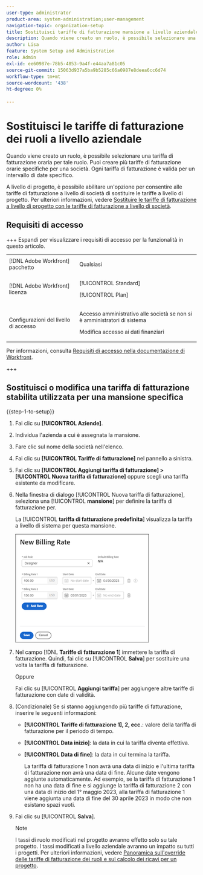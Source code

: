 ```yaml
---
user-type: administrator
product-area: system-administration;user-management
navigation-topic: organization-setup
title: Sostituisci tariffe di fatturazione mansione a livello aziendale
description: Quando viene creato un ruolo, è possibile selezionare una tariffa di fatturazione oraria per tale ruolo. Puoi creare una tariffa di fatturazione oraria specifica per una società.
author: Lisa
feature: System Setup and Administration
role: Admin
exl-id: ee60987e-78b5-4853-9a4f-e44aa7a81c05
source-git-commit: 15063d937a5ba9b5285c66a0987e8deea6cc6d74
workflow-type: tm+mt
source-wordcount: '438'
ht-degree: 0%

---
```


# Sostituisci le tariffe di fatturazione dei ruoli a livello aziendale

Quando viene creato un ruolo, è possibile selezionare una tariffa di fatturazione oraria per tale ruolo. Puoi creare più tariffe di fatturazione orarie specifiche per una società. Ogni tariffa di fatturazione è valida per un intervallo di date specifico.

A livello di progetto, è possibile abilitare un&#39;opzione per consentire alle tariffe di fatturazione a livello di società di sostituire le tariffe a livello di progetto. Per ulteriori informazioni, vedere [Sostituire le tariffe di fatturazione a livello di progetto con le tariffe di fatturazione a livello di società](../../../manage-work/projects/project-finances/override-project-level-with-company-level-billing-rates.md).

## Requisiti di accesso

+++ Espandi per visualizzare i requisiti di accesso per la funzionalità in questo articolo.

<table style="table-layout:auto"> 
 <col> 
 <col> 
 <tbody> 
  <tr> 
   <td>[!DNL Adobe Workfront] pacchetto</td> 
   <td><p>Qualsiasi</p></td> 
  </tr> 
  <tr> 
   <td>[!DNL Adobe Workfront] licenza</td> 
   <td><p>[!UICONTROL Standard]</p>
       <p>[!UICONTROL Plan]</p></td>
  </tr> 
  <tr> 
   <td>Configurazioni del livello di accesso</td> 
   <td> <p>Accesso amministrativo alle società se non si è amministratori di sistema</p>
   <p>Modifica accesso ai dati finanziari</p> </td>
  </tr> 
 </tbody> 
</table>

Per informazioni, consulta [Requisiti di accesso nella documentazione di Workfront](/help/quicksilver/administration-and-setup/add-users/access-levels-and-object-permissions/access-level-requirements-in-documentation.md).

+++

## Sostituisci o modifica una tariffa di fatturazione stabilita utilizzata per una mansione specifica

{{step-1-to-setup}}

1. Fai clic su **[!UICONTROL Aziende]**.
1. Individua l&#39;azienda a cui è assegnata la mansione.
1. Fare clic sul nome della società nell&#39;elenco.
1. Fai clic su **[!UICONTROL Tariffe di fatturazione]** nel pannello a sinistra.
1. Fai clic su **[!UICONTROL Aggiungi tariffa di fatturazione] > [!UICONTROL Nuova tariffa di fatturazione]** oppure scegli una tariffa esistente da modificare.
1. Nella finestra di dialogo [!UICONTROL Nuova tariffa di fatturazione], seleziona una [!UICONTROL **mansione**] per definire la tariffa di fatturazione per.

   La [!UICONTROL **tariffa di fatturazione predefinita**] visualizza la tariffa a livello di sistema per questa mansione.

   ![Finestra di dialogo Nuova tariffa di fatturazione](assets/date-effective-billing-rates-for-company.png)

1. Nel campo [!DNL **Tariffe di fatturazione 1**] immettere la tariffa di fatturazione. Quindi, fai clic su [!UICONTROL **Salva**] per sostituire una volta la tariffa di fatturazione.

   Oppure

   Fai clic su [!UICONTROL **Aggiungi tariffa**] per aggiungere altre tariffe di fatturazione con date di validità.

1. (Condizionale) Se si stanno aggiungendo più tariffe di fatturazione, inserire le seguenti informazioni:

   * **[!UICONTROL Tariffe di fatturazione 1], 2, ecc.**: valore della tariffa di fatturazione per il periodo di tempo.
   * **[!UICONTROL Data inizio]**: la data in cui la tariffa diventa effettiva.
   * **[!UICONTROL Data di fine]**: la data in cui termina la tariffa.

     La tariffa di fatturazione 1 non avrà una data di inizio e l&#39;ultima tariffa di fatturazione non avrà una data di fine. Alcune date vengono aggiunte automaticamente. Ad esempio, se la tariffa di fatturazione 1 non ha una data di fine e si aggiunge la tariffa di fatturazione 2 con una data di inizio del 1° maggio 2023, alla tariffa di fatturazione 1 viene aggiunta una data di fine del 30 aprile 2023 in modo che non esistano spazi vuoti.

1. Fai clic su [!UICONTROL **Salva**].

   >[!NOTE]
   >
   >I tassi di ruolo modificati nel progetto avranno effetto solo su tale progetto. I tassi modificati a livello aziendale avranno un impatto su tutti i progetti. Per ulteriori informazioni, vedere [Panoramica sull&#39;override delle tariffe di fatturazione dei ruoli e sul calcolo dei ricavi per un progetto](../../../manage-work/projects/project-finances/override-role-billing-rates-and-calculate-project-revenue.md).
